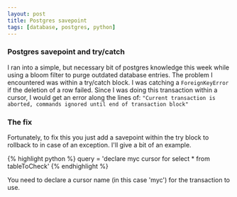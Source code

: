 ```yaml
---
layout: post
title: Postgres savepoint
tags: [database, postgres, python]
---
```


### Postgres savepoint and try/catch

I ran into a simple, but necessary bit of postgres knowledge this week while using a bloom filter to purge outdated database entries. The problem I encountered was within a try/catch block. I was catching a `ForeignKeyError` if the deletion of a row failed. Since I was doing this transaction within a cursor, I would get an error along the lines of: `"Current transaction is aborted, commands ignored until end of transaction block"`

<!--more-->

### The fix
Fortunately, to fix this you just add a savepoint within the try block to rollback to in case of an exception. I'll give a bit of an example.

{% highlight python %}
query = 'declare myc cursor for select * from tableToCheck'
{% endhighlight %}

You need to declare a cursor name (in this case 'myc') for the transaction to use.

<script src="https://gist.github.com/tippenein/5986823.js"></script>
